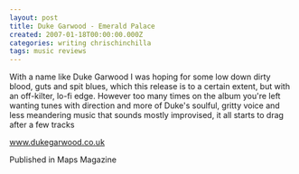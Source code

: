 ```yaml
---
layout: post
title: Duke Garwood - Emerald Palace
created: 2007-01-18T00:00:00.000Z
categories: writing chrischinchilla
tags: music reviews
---
```


With a name like Duke Garwood I was hoping for some low down dirty blood, guts and spit blues, which this release is to a certain extent, but with an off-kilter, lo-fi edge. However too many times on the album you're left wanting tunes with direction and more of Duke's soulful, gritty voice and less meandering music that sounds mostly improvised, it all starts to drag after a few tracks

<a href='https://www.dukegarwood.co.uk' target='_blank'>www.dukegarwood.co.uk</a>

Published in Maps Magazine
